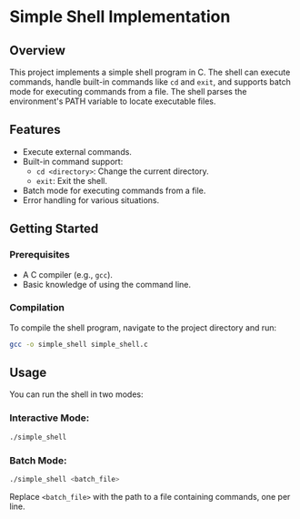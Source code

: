 # Simple Shell Implementation

## Overview

This project implements a simple shell program in C. The shell can execute commands, handle built-in commands like `cd` and `exit`, and supports batch mode for executing commands from a file. The shell parses the environment's PATH variable to locate executable files.

## Features

- Execute external commands.
- Built-in command support:
    - `cd <directory>`: Change the current directory.
    - `exit`: Exit the shell.
- Batch mode for executing commands from a file.
- Error handling for various situations.

## Getting Started

### Prerequisites

- A C compiler (e.g., `gcc`).
- Basic knowledge of using the command line.

### Compilation

To compile the shell program, navigate to the project directory and run:

```bash
gcc -o simple_shell simple_shell.c
```

## Usage

You can run the shell in two modes:

### Interactive Mode:

```bash
./simple_shell
```

### Batch Mode:

```bash
./simple_shell <batch_file>
```

Replace `<batch_file>` with the path to a file containing commands, one per line.
